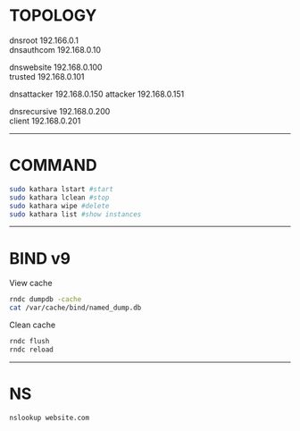 # TOPOLOGY

dnsroot 192.166.0.1  
dnsauthcom 192.168.0.10

dnswebsite 192.168.0.100  
trusted 192.168.0.101

dnsattacker 192.168.0.150
attacker 192.168.0.151

dnsrecursive 192.168.0.200  
client 192.168.0.201

---

# COMMAND

```bash
sudo kathara lstart #start 
sudo kathara lclean #stop
sudo kathara wipe #delete
sudo kathara list #show instances
```

---

# BIND v9 

View cache
```bash
rndc dumpdb -cache
cat /var/cache/bind/named_dump.db
```

Clean cache
```bash
rndc flush
rndc reload
```

---

# NS

```bash
nslookup website.com
```
